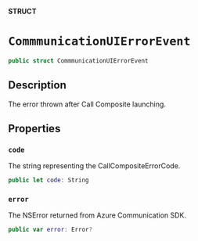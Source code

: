 **STRUCT**

# `CommmunicationUIErrorEvent`

```swift
public struct CommmunicationUIErrorEvent
```
## Description

The error thrown after Call Composite launching.

## Properties
### `code`

The string representing the CallCompositeErrorCode.

```swift
public let code: String
```

### `error`
The NSError returned from Azure Communication SDK.

```swift
public var error: Error?
```
